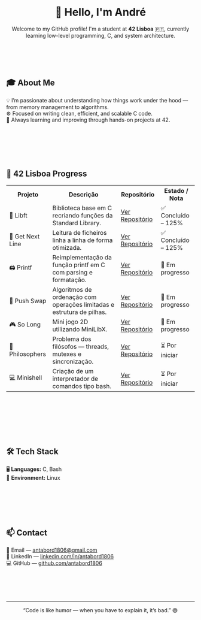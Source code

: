 
<h1 align="center">👋 Hello, I'm André</h1>

<p align="center">
  Welcome to my GitHub profile!  
  I'm a student at <b>42 Lisboa</b> 🇵🇹, currently learning low-level programming, C, and system architecture.  
</p>

<div style="height: 60px;"></div>


## 🎓 About Me

💡 I’m passionate about understanding how things work under the hood — from memory management to algorithms.  
⚙️ Focused on writing clean, efficient, and scalable C code.  
🚀 Always learning and improving through hands-on projects at 42.

<div style="height: 80px;"></div>


## 🧩 42 Lisboa Progress

<table>
  <tr>
    <th>Projeto</th>
    <th>Descrição</th>
    <th>Repositório</th>
    <th>Estado / Nota</th>
  </tr>

  <tr>
    <td>🧱 Libft</td>
    <td>Biblioteca base em C recriando funções da Standard Library.</td>
    <td><a href="https://github.com/antabord1806/42lisboa-libft" target="_blank">Ver Repositório</a></td>
    <td>✅ Concluído – 125%</td>
  </tr>

  <tr>
    <td>📜 Get Next Line</td>
    <td>Leitura de ficheiros linha a linha de forma otimizada.</td>
    <td><a href="https://github.com/antabord1806/42lisboa-get_next_line" target="_blank">Ver Repositório</a></td>
    <td>✅ Concluído – 125%</td>
  </tr>

  <tr>
    <td>🖨️ Printf</td>
    <td>Reimplementação da função printf em C com parsing e formatação.</td>
    <td><a href="https://github.com/antabord1806/42lisboa-printf" target="_blank">Ver Repositório</a></td>
    <td>🔄 Em progresso</td>
  </tr>

  <tr>
    <td>🔁 Push Swap</td>
    <td>Algoritmos de ordenação com operações limitadas e estrutura de pilhas.</td>
    <td><a href="https://github.com/antabord1806/42lisboa-push_swap" target="_blank">Ver Repositório</a></td>
    <td>🔄 Em progresso</td>
  </tr>

  <tr>
    <td>🎮 So Long</td>
    <td>Mini jogo 2D utilizando MiniLibX.</td>
    <td><a href="https://github.com/antabord1806/42lisboa-so_long" target="_blank">Ver Repositório</a></td>
    <td>🔄 Em progresso</td>
  </tr>

  <tr>
    <td>🧠 Philosophers</td>
    <td>Problema dos filósofos — threads, mutexes e sincronização.</td>
    <td><a href="https://github.com/antabord1806/42lisboa-philosophers" target="_blank">Ver Repositório</a></td>
    <td>⏳ Por iniciar</td>
  </tr>

  <tr>
    <td>💻 Minishell</td>
    <td>Criação de um interpretador de comandos tipo bash.</td>
    <td><a href="https://github.com/antabord1806/42lisboa-minishell" target="_blank">Ver Repositório</a></td>
    <td>⏳ Por iniciar</td>
  </tr>

</table>

<div style="height: 100px;"></div>


## 🛠️ Tech Stack

🖥️ **Languages:** C, Bash  
🐧 **Environment:** Linux

<div style="height: 80px;"></div>


## 📫 Contact

📧 Email — [antabord1806@gmail.com](mailto:antabord1806@gmail.com)  
💼 LinkedIn — [linkedin.com/in/antabord1806](https://www.linkedin.com/in/antabord1806)  
💻 GitHub — [github.com/antabord1806](https://github.com/antabord1806)

<div style="height: 60px;"></div>

---

<p align="center">
  “Code is like humor — when you have to explain it, it’s bad.” 😄
</p>

